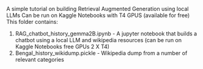 A simple tutorial on building Retrieval Augmented Generation using local LLMs
Can be run on Kaggle Notebooks with T4 GPUS (available for free)
This folder contains:
1. RAG_chatbot_history_gemma2B.ipynb - A jupyter notebook that builds a chatbot using a local LLM and wikipedia resources (can be run on Kaggle Notebooks free GPUs 2 X T4)
2. Bengal_history_wikidump.pickle - Wikipedia dump from a number of relevant categories 

